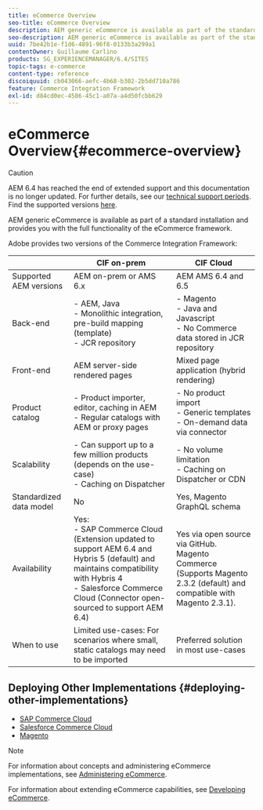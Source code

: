 ```yaml
---
title: eCommerce Overview
seo-title: eCommerce Overview
description: AEM generic eCommerce is available as part of the standard installation and provides you with the full functionality of the eCommerce framework.  
seo-description: AEM generic eCommerce is available as part of the standard installation and provides you with the full functionality of the eCommerce framework.  
uuid: 7be42b1e-f1d6-4891-96f8-0133b3a299a1
contentOwner: Guillaume Carlino
products: SG_EXPERIENCEMANAGER/6.4/SITES
topic-tags: e-commerce
content-type: reference
discoiquuid: cb043066-aefc-4b68-b302-2b5dd710a786
feature: Commerce Integration Framework
exl-id: d84cd0ec-4586-45c1-a07a-a4d50fcbb629
---
```

# eCommerce Overview{#ecommerce-overview}

>[!CAUTION]
>
>AEM 6.4 has reached the end of extended support and this documentation is no longer updated. For further details, see our [technical support periods](https://helpx.adobe.com/support/programs/eol-matrix.html). Find the supported versions [here](https://experienceleague.adobe.com/docs/).

AEM generic eCommerce is available as part of a standard installation and provides you with the full functionality of the eCommerce framework.

Adobe provides two versions of the Commerce Integration Framework:

|                         | CIF on-prem                                                                                                                                                                                            | CIF Cloud                                                                                                              |
|-------------------------|--------------------------------------------------------------------------------------------------------------------------------------------------------------------------------------------------------|------------------------------------------------------------------------------------------------------------------------|
| Supported AEM versions  | AEM on-prem or AMS 6.x                                                                                                                                                                                 | AEM AMS 6.4 and 6.5                                                                                                    |
| Back-end                | - AEM, Java <br> - Monolithic integration, pre-build mapping (template)<br> - JCR repository                                                                                                                    | - Magento <br>- Java and Javascript <br>- No Commerce data stored in JCR repository                                            |
| Front-end               | AEM server-side rendered pages                                                                                                                                                                         | Mixed page application (hybrid rendering)                                                                              |
| Product catalog         | - Product importer, editor, caching in AEM <br>- Regular catalogs with AEM or proxy pages                                                                                                                  | - No product import <br>- Generic templates <br>- On-demand data via connector                                                 |
| Scalability             | - Can support up to a few million products (depends on the use-case) <br> - Caching on Dispatcher                                                                                                           | - No volume limitation <br>- Caching on Dispatcher or CDN                                                                  |
| Standardized data model | No                                                                                                                                                                                                     | Yes, Magento GraphQL schema                                                                                            |
| Availability            | Yes:<br> - SAP Commerce Cloud (Extension updated to support AEM 6.4 and Hybris 5 (default) and maintains compatibility with Hybris 4 <br>- Salesforce Commerce Cloud (Connector open-sourced to support AEM 6.4) | Yes via open source via GitHub. <br> Magento Commerce (Supports Magento 2.3.2 (default) and compatible with Magento 2.3.1). |
| When to use             | Limited use-cases: For scenarios where small, static catalogs may need to be imported                                                                                                                  | Preferred solution in most use-cases                                                                                   |


## Deploying Other Implementations {#deploying-other-implementations}

* [SAP Commerce Cloud](/help/sites-deploying/sap-commerce-cloud.md)
* [Salesforce Commerce Cloud](https://github.com/adobe/commerce-salesforce)
* [Magento](https://www.adobe.io/apis/experiencecloud/commerce-integration-framework/integrations.html#!AdobeDocs/commerce-cif-documentation/master/integrations/02-AEM-Magento.md)

>[!NOTE]
>
>For information about concepts and administering eCommerce implementations, see [Administering eCommerce](/help/sites-administering/ecommerce.md).
>
>For information about extending eCommerce capabilities, see [Developing eCommerce](/help/sites-developing/ecommerce.md).

